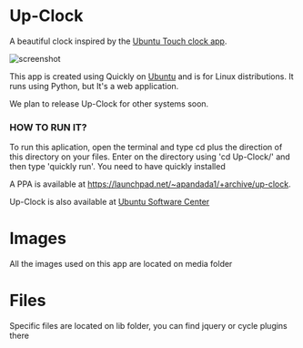 Up-Clock
========

A beautiful clock inspired by the [Ubuntu Touch clock app](https://wiki.ubuntu.com/Touch/CoreApps/Clock).

![screenshot](https://dl.dropboxusercontent.com/u/84627545/app.png)

This app is created using Quickly on [Ubuntu](http://ubuntu.com/) and is for Linux distributions. It runs using Python, but It's a web application.

We plan to release Up-Clock for other systems soon.


<h3>HOW TO RUN IT?</h3>

To run this aplication, open the terminal and type cd plus the direction of this directory on your files. Enter on the directory using 'cd Up-Clock/' and then type 'quickly run'. You need to have quickly installed

A PPA is available at https://launchpad.net/~apandada1/+archive/up-clock.

Up-Clock is also available at [Ubuntu Software Center](https://apps.ubuntu.com/cat/applications/up-clock/)


Images
========

All the images used on this app are located on media folder


Files
========

Specific files are located on lib folder, you can find jquery or cycle plugins there 
